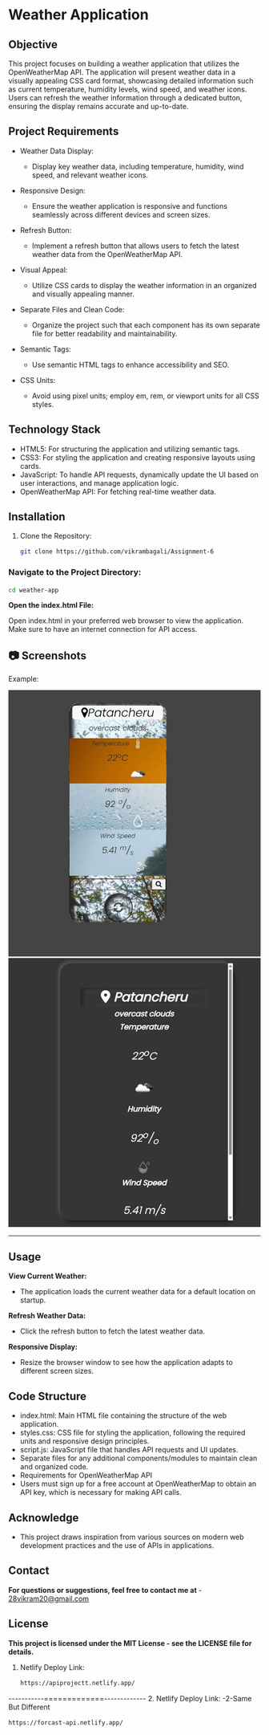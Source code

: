 # Weather Application

## Objective

This project focuses on building a weather application that utilizes the OpenWeatherMap API. The application will present weather data in a visually appealing CSS card format, showcasing detailed information such as current temperature, humidity levels, wind speed, and weather icons. Users can refresh the weather information through a dedicated button, ensuring the display remains accurate and up-to-date.

## Project Requirements

- Weather Data Display: 
  - Display key weather data, including temperature, humidity, wind speed, and relevant weather icons.

- Responsive Design: 
  - Ensure the weather application is responsive and functions seamlessly across different devices and screen sizes.

- Refresh Button: 
  - Implement a refresh button that allows users to fetch the latest weather data from the OpenWeatherMap API.

- Visual Appeal: 
  - Utilize CSS cards to display the weather information in an organized and visually appealing manner.

- Separate Files and Clean Code: 
  - Organize the project such that each component has its own separate file for better readability and maintainability.

- Semantic Tags: 
  - Use semantic HTML tags to enhance accessibility and SEO.

- CSS Units: 
  - Avoid using pixel units; employ em, rem, or viewport units for all CSS styles.

## Technology Stack

- HTML5: For structuring the application and utilizing semantic tags.
- CSS3: For styling the application and creating responsive layouts using cards.
- JavaScript: To handle API requests, dynamically update the UI based on user interactions, and manage application logic.
- OpenWeatherMap API: For fetching real-time weather data.

## Installation

1. Clone the Repository:
   ```bash
   git clone https://github.com/vikrambagali/Assignment-6

### Navigate to the Project Directory:
```bash
cd weather-app
```
**Open the index.html File:**

Open index.html in your preferred web browser to view the application. Make sure to have an internet connection for API access.

## 📷 Screenshots 

Example:  

![Wather Api Project Screenshot](./imgs/weatherapi.jpeg)
![Wather Api Project Screenshot](./imgs/weatherapi2.jpeg)

---


## Usage

**View Current Weather:**
- The application loads the current weather data for a default location on startup.

**Refresh Weather Data:**
- Click the refresh button to fetch the latest weather data.

**Responsive Display:**
- Resize the browser window to see how the application adapts to different screen sizes.


## Code Structure

- index.html: Main HTML file containing the structure of the web application.
- styles.css: CSS file for styling the application, following the required units and responsive design principles.
- script.js: JavaScript file that handles API requests and UI updates.
- Separate files for any additional components/modules to maintain clean and organized code.
- Requirements for OpenWeatherMap API
- Users must sign up for a free account at OpenWeatherMap to obtain an API key, which is necessary for making API calls.


## Acknowledge
- This project draws inspiration from various sources on modern web development practices and the use of APIs in applications.


## Contact

**For questions or suggestions, feel free to contact me at** - 28vikram20@gmail.com

## License

**This project is licensed under the MIT License - see the LICENSE file for details.**

1. Netlify Deploy Link:
   ```bash
   https://apiprojectt.netlify.app/

-----------=============-------------
2. Netlify Deploy Link: -2-Same But Different
```bash
https://forcast-api.netlify.app/
```
